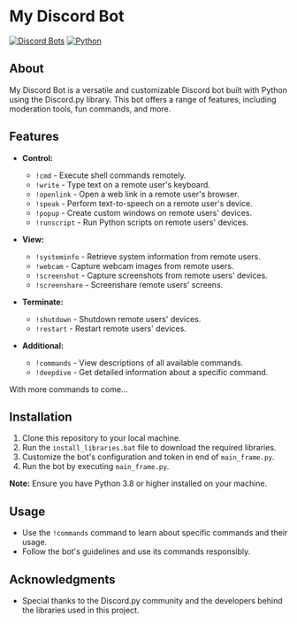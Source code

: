 # My Discord Bot

[![Discord Bots](https://img.shields.io/badge/Discord-Bot-blue.svg)](https://discord.com/)
[![Python](https://img.shields.io/badge/Python-3.8%2B-brightgreen)](https://www.python.org/)

## About

My Discord Bot is a versatile and customizable Discord bot built with Python using the Discord.py library. This bot offers a range of features, including moderation tools, fun commands, and more.

## Features

- **Control:**
  - `!cmd` - Execute shell commands remotely.
  - `!write` - Type text on a remote user's keyboard.
  - `!openlink` - Open a web link in a remote user's browser.
  - `!speak` - Perform text-to-speech on a remote user's device.
  - `!popup` - Create custom windows on remote users' devices.
  - `!runscript` - Run Python scripts on remote users' devices.

- **View:**
  - `!systeminfo` - Retrieve system information from remote users.
  - `!webcam` - Capture webcam images from remote users.
  - `!screenshot` - Capture screenshots from remote users' devices.
  - `!screenshare` - Screenshare remote users' screens.

- **Terminate:**
  - `!shutdown` - Shutdown remote users' devices.
  - `!restart` - Restart remote users' devices.

- **Additional:**
  - `!commands` - View descriptions of all available commands.
  - `!deepdive` - Get detailed information about a specific command.
 

With more commands to come...

## Installation

1. Clone this repository to your local machine.
2. Run the `install_libraries.bat` file to download the required libraries.
3. Customize the bot's configuration and token in end of `main_frame.py`.
4. Run the bot by executing `main_frame.py`.

**Note:** Ensure you have Python 3.8 or higher installed on your machine.

## Usage

- Use the `!commands` command to learn about specific commands and their usage.
- Follow the bot's guidelines and use its commands responsibly.

## Acknowledgments

- Special thanks to the Discord.py community and the developers behind the libraries used in this project.
